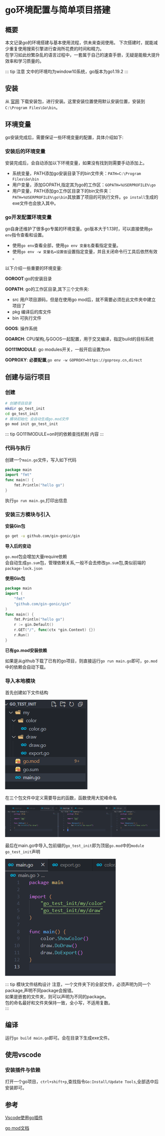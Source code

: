 # go环境配置与简单项目搭建

## 概要

本文记录go的环境搭建与基本使用流程，供未来查阅使用。 
下次搭建时，就能减少重复使用搜索引擎进行查询所花费的时间和精力。  
在学习如此纷繁杂乱的语言过程中，一套属于自己的速查手册，无疑是能极大提升效率和学习质量的。  

::: tip 注意
文中的环境均为window10系统，go版本为go1.19.2
:::

## 安装


从 [官网](https://go.dev/dl/) 下载安装包，进行安装。这里安装位置使用默认安装位置，安装到`C:\Program Files\Go\bin`。

## 环境变量

go安装完成后，需要保证一些环境变量的配置，具体介绍如下: 

### 安装后的环境变量

安装完成后，会自动添加以下环境变量，如果没有找到则需要手动添加上。
* 系统变量，PATH添加go安装目录下的bin文件夹：`PATH=C:\Program Files\Go\bin`
* 用户变量，添加GOPATH,指定其为go的工作区：`GOPATH=%USERPROFILE%\go`
* 用户变量，PATH添加go工作区目录下的bin文件夹：`PATH=%USERPROFILE%\go\bin`其放置了项目的可执行文件。`go install`生成的exe文件也会放入其中。

### go开发配置环境变量

go自身还维护了很多go专属的环境变量。go版本大于1.13时，可以直接使用`go env`指令查看和设置。  
* 使用`go env`查看全部，使用`go env 变量名`查看指定变量。
* 使用`go env -w 变量名=设置值`设置指定变量，并且关闭命令行工具后依然有效 。

以下介绍一些重要的环境变量:

**GOROOT**:go的安装目录  

**GOPATH**: go的工作区目录,其下三个文件夹:
* src 用户项目源码，但是在使用go mod后，就不需要必须在此文件夹中建立项目了
* pkg 编译后的库文件
* bin 可执行文件

**GOOS**: 操作系统

**GOARCH**: CPU架构,与GOOS一起配置，用于交叉编译，指定build的目标系统

**GO111MODULE**: go modules开关，一般开启设置为on

**GOPROXY**: **必要配置**,`go env -w GOPROXY=https://goproxy.cn,direct`


## 创建与运行项目

### 创建

```sh
# 创建项目目录
mkdir go_test_init
cd go_test_init
# 模块初始化 会自动生成go.mod文件
go mod init go_test_init
```
::: tip GO111MODULE=on时的依赖查找机制
内容
:::

### 代码与执行

创建一个`main.go`文件，写入如下代码
```go
package main
import "fmt"
func main() {
	fmt.Println("hello go")
}
```

执行`go run main.go`,打印出信息

### 安装三方模块与引入

**安装Gin包**

```sh
go get -u github.com/gin-gonic/gin
```
**导入后的变动**

`go.mod`包会增加大量require依赖  
会自动生成`go.sum`包，管理依赖关系,一般不会去修改`go.sum`包,类似前端的`package-lock.json`  

**使用Gin包**

```go
package main
import (
	"fmt"
	"github.com/gin-gonic/gin"
)
func main() {
	fmt.Println("hello go")
	r := gin.Default()
	r.GET("/", func(ctx *gin.Context) {})
	r.Run()
}
```

**已有go.mod安装依赖**

如果是从github下载了已有的go项目，则直接运行`go run main.go`即可，`go.mod`中的依赖会自动下载。

### 导入本地模块

首先创建如下文件结构

![文件结构](./images/微信截图_20221117151347.png)

在三个包文件中定义需要导出的函数，函数使用大驼峰命名  

![导出函数定义](./images/微信截图_20221117151905.png)

最后在main.go中导入,包前缀的`go_test_init`即为顶层`go.mod`中的`module go_test_init`声明

![导入自定义包函数](./images/微信截图_20221117151951.png)

::: tip  模块文件结构设计
注意，一个文件夹下的全部文件，必须声明为同一个package,声明不同package会报错。  
如果是嵌套的文件夹，则可以声明为不同的package。  
包的命名最好和文件夹保持一致，全小写，不适用复数。  
:::


## 编译

运行`go build main.go`即可。会在目录下生成exe文件。  

## 使用vscode


### 安装插件与依赖

打开一个go项目，`ctrl+shift+p`,查找指令`Go:Install/Update Tools`,全部选中后安装即可。  

## 参考

[Vscode使用go插件](https://learn.microsoft.com/zh-cn/azure/developer/go/configure-visual-studio-code)

[go mod文档](https://go.dev/ref/mod#go-mod-init)